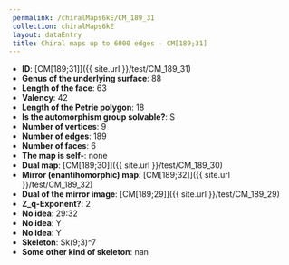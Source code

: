 ```yaml
--- 
 permalink: /chiralMaps6kE/CM_189_31 
 collection: chiralMaps6kE
 layout: dataEntry
 title: Chiral maps up to 6000 edges - CM[189;31]
---
```


- **ID**: [CM[189;31]]({{ site.url }}/test/CM_189_31)
- **Genus of the underlying surface**: 88
- **Length of the face**: 63
- **Valency**: 42
- **Length of the Petrie polygon**: 18
- **Is the automorphism group solvable?**: S
- **Number of vertices**: 9
- **Number of edges**: 189
- **Number of faces**: 6
- **The map is self-**: none
- **Dual map**: [CM[189;30]]({{ site.url }}/test/CM_189_30)
- **Mirror (enantihomorphic) map**: [CM[189;32]]({{ site.url }}/test/CM_189_32)
- **Dual of the mirror image**: [CM[189;29]]({{ site.url }}/test/CM_189_29)
- **Z_q-Exponent?**: 2
- **No idea**:  29:32
- **No idea**: Y
- **No idea**: Y
- **Skeleton**: Sk(9;3)^7
- **Some other kind of skeleton**: nan
